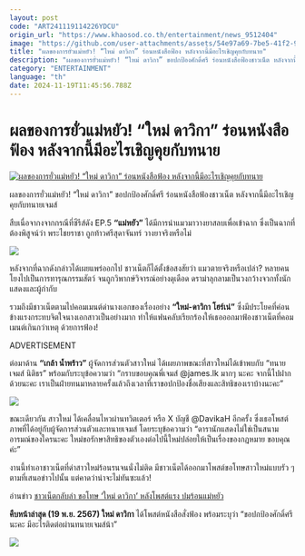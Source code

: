 ```yaml
---
layout: post
code: "ART241119114226YDCU"
origin_url: "https://www.khaosod.co.th/entertainment/news_9512404"
image: "https://github.com/user-attachments/assets/54e97a69-7be5-41f2-9b17-26ea08e1c5cc"
title: "ผลของการยั่วแม่หยัว! “ใหม่ ดาวิกา” ร่อนหนังสือฟ้อง หลังจากนี้มีอะไรเชิญคุยกับทนาย"
description: "ผลของการยั่วแม่หยัว! “ใหม่ ดาวิกา” ขอปกป้องศักดิ์ศรี ร่อนหนังสือฟ้องชาวเน็ต หลังจากนี้มีอะไรเชิญคุยกับทนายเจมส์"
category: "ENTERTAINMENT"
language: "th"
date: 2024-11-19T11:45:56.788Z
---
```


# ผลของการยั่วแม่หยัว! “ใหม่ ดาวิกา” ร่อนหนังสือฟ้อง หลังจากนี้มีอะไรเชิญคุยกับทนาย

[![ผลของการยั่วแม่หยัว! “ใหม่ ดาวิกา” ร่อนหนังสือฟ้อง หลังจากนี้มีอะไรเชิญคุยกับทนาย](https://www.khaosod.co.th/wpapp/uploads/2024/11/maidahvika-3.jpg "ผลของการยั่วแม่หยัว! “ใหม่ ดาวิกา” ร่อนหนังสือฟ้อง หลังจากนี้มีอะไรเชิญคุยกับทนาย")](https://www.khaosod.co.th/wpapp/uploads/2024/11/maidahvika-3.jpg)

ผลของการยั่วแม่หยัว! “ใหม่ ดาวิกา” ขอปกป้องศักดิ์ศรี ร่อนหนังสือฟ้องชาวเน็ต หลังจากนี้มีอะไรเชิญคุยกับทนายเจมส์

สืบเนื่อจากงจากกรณีที่ซีรีส์ดัง EP.5 **“แม่หยัว”** ได้มีการนำแมวมาวางยาสลบเพื่อเข้าฉาก ซึ่งเป็นฉากที่ต้องพิสูจน์ว่า พระไชยราชา ถูกท้าวศรีสุดาจันทร์ วางยาจริงหรือไม่

![](https://www.khaosod.co.th/wpapp/uploads/2024/11/maidahvika-1.png)

หลังจากที่ฉากดังกล่าวได้เผยแพร่ออกไป ชาวเน็ตก็ได้ตั้งข้อสงสัยว่า แมวตายจริงหรือเปล่า? หลายคนโยงไปเป็นการทารุณกรรมสัตว์ จนถูกวิพากษ์วิจารณ์อย่างดุเดือด ดราม่าลุกลามเป็นวงกว้างจวกทั้งนักแสดงและผู้กำกับ

รวมถึงมีชาวเน็ตตามไปคอมเมนต์ด่านางเอกของเรื่องอย่าง **“ใหม่-ดาวิกา โฮร์เน่”** ซึ่งมีประโยคที่ค่อนข้างแรงกระทบจิตใจนางเอกสาวเป็นอย่างมาก ทำให้แฟนคลับเรียกร้องให้เธอออกมาฟ้องชาวเน็ตที่คอมเมนต์เกินกว่าเหตุ ด้วยการฟ้อง!

ADVERTISEMENT

ต่อมาด้าน **“เกล้า น้ำพร้าว”** ผู้จัดการส่วนตัวสาวใหม่ ได้เผยภาพขณะที่สาวใหม่ได้เข้าพบกับ “ทนายเจมส์ นิติธร” พร้อมกับระบุข้อความว่า “กราบขอบคุณพี่เจมส์ @james.lk มากๆ นะคะ จากนี้ไปฝากด้วยนะคะ เราเป็นฝ่ายทนมาหลายครั้งแล้วถึงเวลาที่เราขอปกป้องชื่อเสียงและสิทธิของเราบ้างนะคะ”

![](https://www.khaosod.co.th/wpapp/uploads/2024/11/maidahvika-2.png)

ขณะเดียวกัน สาวใหม่ ได้เคลื่อนไหวผ่านทวิตเตอร์ หรือ X บัญชี @DavikaH อีกครั้ง ซึ่งเธอโพสต์ภาพที่ได้อยู่กับผู้จัดการส่วนตัวและทนายเจมส์ โดยระบุข้อความว่า “ดารานักแสดงไม่ใช่เป็นสนามอารมณ์ของใครนะคะ ใหม่ขอรักษาสิทธิของตัวเองต่อไปนี้ใหม่ปล่อยให้เป็นเรื่องของกฎหมาย ขอบคุณค่ะ”

งานนี้ทำเอาชาวเน็ตที่ด่าสาวใหม่ร้อนรนจนนั่งไม่ติด มีชาวเน็ตได้ออกมาโพสต์ขอโทษสาวใหม่แบบรัว ๆ ตามที่เสนอข่าวไปนั้น แต่คาดว่าน่าจะไม่ทันซะแล้ว!

อ่านข่าว [ชาวเน็ตกลับลำ ขอโทษ ‘ใหม่ ดาวิกา’ หลังโพสต์แรง ปมร้อนแม่หยัว](https://www.khaosod.co.th/special-stories/news_9505805)

**คืบหน้าล่าสุด (19 พ.ย. 2567) ใหม่ ดาวิกา** ได้โพสต์หนังสือสั่งฟ้อง พร้อมระบุว่า “ขอปกป้องศักดิ์ศรีนะคะ มีอะไรติดต่อผ่านทนายเจมส์น้า”

![](https://www.khaosod.co.th/wpapp/uploads/2024/11/maidahvika-3.png)